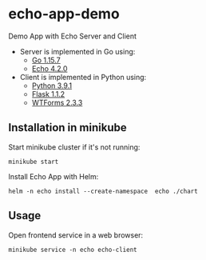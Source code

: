 # echo-app-demo

Demo App with Echo Server and Client

* Server is implemented in Go using:
  * [Go 1.15.7](https://golang.org/dl/)
  * [Echo 4.2.0](https://echo.labstack.com)
* Client is implemented in Python using:
  * [Python 3.9.1](https://www.python.org/downloads/)
  * [Flask 1.1.2](https://flask.palletsprojects.com/en/1.1.x/)
  * [WTForms 2.3.3](https://wtforms.readthedocs.io/en/2.3.x/)

## Installation in minikube

Start minikube cluster if it's not running:

```
minikube start
```

Install Echo App with Helm:

```
helm -n echo install --create-namespace  echo ./chart
```

## Usage

Open frontend service in a web browser:

```
minikube service -n echo echo-client
```

